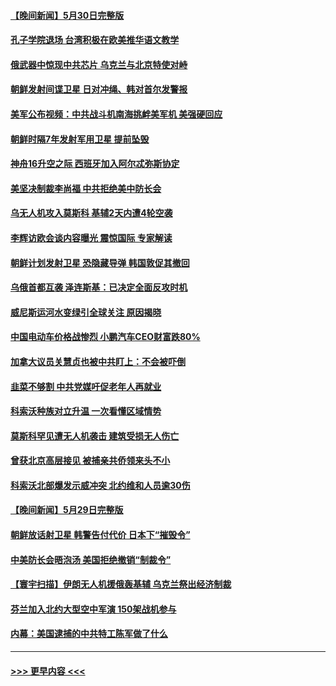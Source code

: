 #### [【晚间新闻】5月30日完整版](../pages/prog202/a103722970.md?t=05311243) 
#### [孔子学院退场 台湾积极在欧美推华语文教学](../pages/prog202/a103722978.md?t=05311243) 
#### [俄武器中惊现中共芯片 乌克兰与北京特使对峙](../pages/prog202/a103722988.md?t=05311243) 
#### [朝鲜发射间谍卫星 日对冲绳、韩对首尔发警报](../pages/prog202/a103722943.md?t=05311243) 
#### [美军公布视频：中共战斗机南海挑衅美军机 美强硬回应](../pages/prog202/a103722969.md?t=05311243) 
#### [朝鲜时隔7年发射军用卫星 提前坠毁](../pages/prog202/a103722930.md?t=05311243) 
#### [神舟16升空之际 西班牙加入阿尔忒弥斯协定](../pages/prog202/a103722855.md?t=05311243) 
#### [美坚决制裁李尚福 中共拒绝美中防长会](../pages/prog202/a103722846.md?t=05311243) 
#### [乌无人机攻入莫斯科 基辅2天内遭4轮空袭](../pages/prog202/a103722845.md?t=05311243) 
#### [李辉访欧会谈内容曝光 震惊国际 专家解读](../pages/prog202/a103722697.md?t=05311243) 
#### [朝鲜计划发射卫星 恐隐藏导弹 韩国敦促其撤回](../pages/prog202/a103722691.md?t=05311243) 
#### [乌俄首都互袭 泽连斯基：已决定全面反攻时机](../pages/prog202/a103722695.md?t=05311243) 
#### [威尼斯运河水变绿引全球关注 原因揭晓](../pages/prog202/a103722675.md?t=05311243) 
#### [中国电动车价格战惨烈 小鹏汽车CEO财富跌80%](../pages/prog202/a103722475.md?t=05311243) 
#### [加拿大议员关慧贞也被中共盯上：不会被吓倒](../pages/prog202/a103722471.md?t=05311243) 
#### [韭菜不够割 中共党媒吁促老年人再就业](../pages/prog202/a103722464.md?t=05311243) 
#### [科索沃种族对立升温 一次看懂区域情势](../pages/prog202/a103722409.md?t=05311243) 
#### [莫斯科罕见遭无人机袭击 建筑受损无人伤亡](../pages/prog202/a103722380.md?t=05311243) 
#### [曾获北京高层接见 被捕亲共侨领来头不小](../pages/prog202/a103722379.md?t=05311243) 
#### [科索沃北部爆发示威冲突 北约维和人员逾30伤](../pages/prog202/a103722366.md?t=05311243) 
#### [【晚间新闻】5月29日完整版](../pages/prog202/a103722268.md?t=05311243) 
#### [朝鲜放话射卫星 韩警告付代价 日本下“摧毁令”](../pages/prog202/a103722277.md?t=05311243) 
#### [中美防长会晤泡汤 美国拒绝撤销“制裁令”](../pages/prog202/a103722339.md?t=05311243) 
#### [【寰宇扫描】伊朗无人机援俄轰基辅 乌克兰祭出经济制裁](../pages/prog202/a103722282.md?t=05311243) 
#### [芬兰加入北约大型空中军演 150架战机参与](../pages/prog202/a103722254.md?t=05311243) 
#### [内幕：美国逮捕的中共特工陈军做了什么](../pages/prog202/a103722220.md?t=05311243) 

----
#### [ >>> 更早内容 <<< ](../indexes/prog202-earlier.md)
